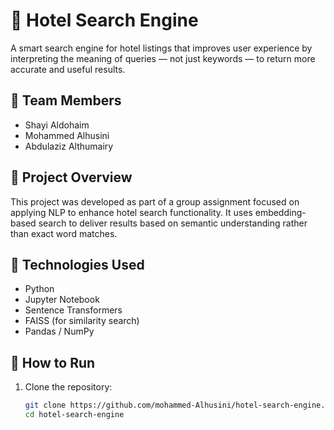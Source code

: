 # 🏨 Hotel Search Engine

A smart search engine for hotel listings that improves user experience by interpreting the meaning of queries — not just keywords — to return more accurate and useful results.

## 👥 Team Members

- Shayi Aldohaim
- Mohammed Alhusini
- Abdulaziz Althumairy

## 📄 Project Overview

This project was developed as part of a group assignment focused on applying NLP to enhance hotel search functionality. It uses embedding-based search to deliver results based on semantic understanding rather than exact word matches.

## 🔧 Technologies Used

- Python
- Jupyter Notebook
- Sentence Transformers
- FAISS (for similarity search)
- Pandas / NumPy

## 🚀 How to Run

1. Clone the repository:
   ```bash
   git clone https://github.com/mohammed-Alhusini/hotel-search-engine.git
   cd hotel-search-engine
